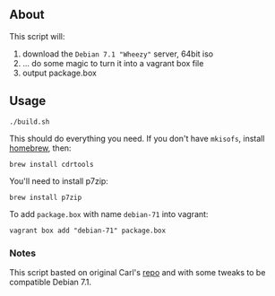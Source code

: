 ## About

This script will:

 1. download the `Debian 7.1 "Wheezy"` server, 64bit iso
 2. ... do some magic to turn it into a vagrant box file
 3. output package.box

## Usage

    ./build.sh

This should do everything you need. If you don't have
`mkisofs`, install [homebrew](http://mxcl.github.com/homebrew/), then:

    brew install cdrtools

You'll need to install p7zip:

    brew install p7zip

To add `package.box` with name `debian-71` into vagrant:

    vagrant box add "debian-71" package.box

### Notes

This script basted on original Carl's [repo](https://github.com/cal/vagrant-ubuntu-precise-64) and with some tweaks to be compatible Debian 7.1.
